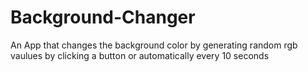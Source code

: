 # Background-Changer
An App that changes the background color by generating random rgb vaulues by clicking a button or automatically every 10 seconds
